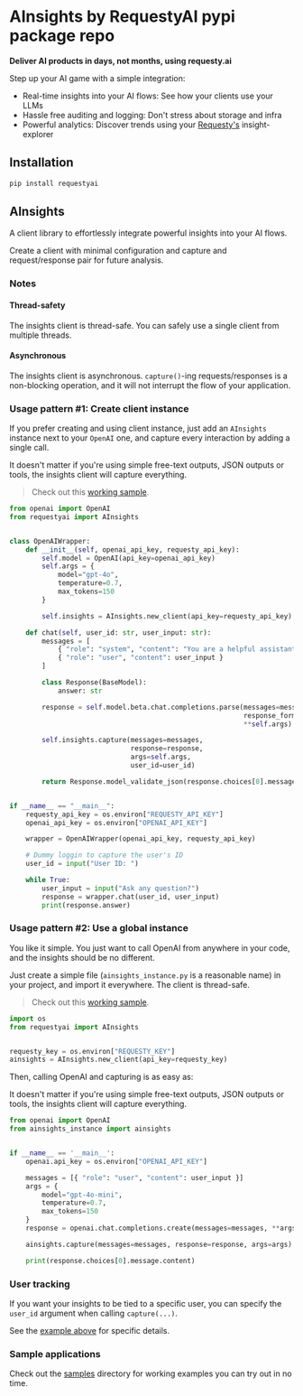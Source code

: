 # AInsights by RequestyAI pypi package repo

**Deliver AI products in days, not months, using requesty.ai**

Step up your AI game with a simple integration:

- Real-time insights into your AI flows: See how your clients use your LLMs
- Hassle free auditing and logging: Don't stress about storage and infra
- Powerful analytics: Discover trends using your [Requesty's](https://requesty.ai) insight-explorer

## Installation

```bash
pip install requestyai
```

## AInsights

A client library to effortlessly integrate powerful insights into your AI flows.

Create a client with minimal configuration and capture and request/response pair
for future analysis.

### Notes

#### Thread-safety

The insights client is thread-safe.
You can safely use a single client from multiple threads.

#### Asynchronous

The insights client is asynchronous.
`capture()`-ing requests/responses is a non-blocking operation,
and it will not interrupt the flow of your application.

### Usage pattern #1: Create client instance

If you prefer creating and using client instance,
just add an `AInsights` instance next to your `OpenAI` one,
and capture every interaction by adding a single call.

It doesn't matter if you're using simple free-text outputs, JSON outputs or tools,
the insights client will capture everything.

> Check out this [working sample](samples/openai/client_instance.py).

```python
from openai import OpenAI
from requestyai import AInsights


class OpenAIWrapper:
    def __init__(self, openai_api_key, requesty_api_key):
        self.model = OpenAI(api_key=openai_api_key)
        self.args = {
            model="gpt-4o",
            temperature=0.7,
            max_tokens=150
        }

        self.insights = AInsights.new_client(api_key=requesty_api_key)

    def chat(self, user_id: str, user_input: str):
        messages = [
            { "role": "system", "content": "You are a helpful assistant." },
            { "role": "user", "content": user_input }
        ]

        class Response(BaseModel):
            answer: str

        response = self.model.beta.chat.completions.parse(messages=messages,
                                                          response_format=Response,
                                                          **self.args)

        self.insights.capture(messages=messages,
                              response=response,
                              args=self.args,
                              user_id=user_id)

        return Response.model_validate_json(response.choices[0].message.content)


if __name__ == "__main__":
    requesty_api_key = os.environ["REQUESTY_API_KEY"]
    openai_api_key = os.environ["OPENAI_API_KEY"]

    wrapper = OpenAIWrapper(openai_api_key, requesty_api_key)

    # Dummy loggin to capture the user's ID
    user_id = input("User ID: ")

    while True:
        user_input = input("Ask any question?")
        response = wrapper.chat(user_id, user_input)
        print(response.answer)
```

### Usage pattern #2: Use a global instance

You like it simple. You just want to call OpenAI from anywhere in your code,
and the insights should be no different.

Just create a simple file (`ainsights_instance.py` is a reasonable name) in your project,
and import it everywhere. The client is thread-safe.

> Check out this [working sample](samples/openai/client_global.py).

```python
import os
from requestyai import AInsights


requesty_key = os.environ["REQUESTY_KEY"]
ainsights = AInsights.new_client(api_key=requesty_key)
```

Then, calling OpenAI and capturing is as easy as:

It doesn't matter if you're using simple free-text outputs, JSON outputs or tools,
the insights client will capture everything.

```python
from openai import OpenAI
from ainsights_instance import ainsights


if __name__ == '__main__':
    openai.api_key = os.environ["OPENAI_API_KEY"]

    messages = [{ "role": "user", "content": user_input }]
    args = {
        model="gpt-4o-mini",
        temperature=0.7,
        max_tokens=150
    }
    response = openai.chat.completions.create(messages=messages, **args)

    ainsights.capture(messages=messages, response=response, args=args)

    print(response.choices[0].message.content)
```

### User tracking

If you want your insights to be tied to a specific user,
you can specify the `user_id` argument when calling `capture(...)`.

See the [example above](#usage-pattern-#1:-create-client-instance) for specific details.

### Sample applications

Check out the [samples](samples/) directory for working examples you can try out in no time.
